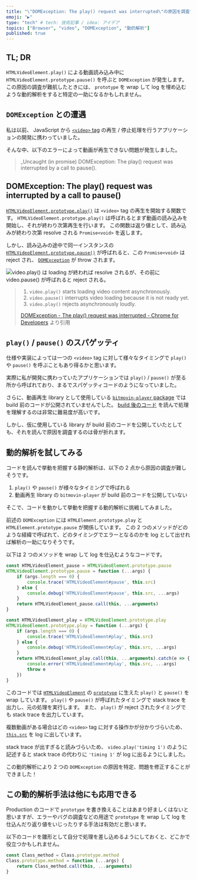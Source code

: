 ```yaml
---
title: "\"DOMException: The play() request was interrupted\"の原因を調査する"
emoji: "▶︎"
type: "tech" # tech: 技術記事 / idea: アイデア
topics: ["Browser", "video", "DOMException", "動的解析"]
published: true
---
```


## TL; DR

`HTMLVideoElement.play()` による動画読み込み中に `HTMLVideoElement.prototype.pause()` を呼ぶと `DOMException` が発生します。
この原因の調査が難航したときには、 `prototype` を wrap して log を埋め込むような動的解析をすると特定の一助になるかもしれません。

## `DOMException` との遭遇

私は以前、 JavaScript から [`<video>` tag](https://developer.mozilla.org/docs/Web/HTML/Element/video) の再生 / 停止処理を行うアプリケーションの開発に携わっていました。

そんな中、以下のエラーによって動画が再生できない問題が発生しました。

> _Uncaught (in promise) DOMException: The play() request was interrupted by a call to pause().

## DOMException: The play() request was interrupted by a call to pause()

[`HTMLVideoElement.prototype.play()`](https://developer.mozilla.org/docs/Web/API/HTMLMediaElement/play) は `<video>` tag の再生を開始する関数です。
`HTMLVideoElement.prototype.play()` は呼ばれるとまず動画の読み込みを開始し、それが終わり次第再生を行います。
この関数は返り値として、読み込みが終わり次第 resolve される `Promise<void>` を返します。

しかし、読み込みの途中で同一インスタンスの [`HTMLVideoElement.prototype.pause()`](https://developer.mozilla.org/docs/Web/API/HTMLMediaElement/pause) が呼ばれると、この `Promise<void>` は reject され、 [`DOMException`](https://developer.mozilla.org/docs/Web/API/DOMException) が throw されます。

![`video.play()` は loading が終われば resolve されるが、その前に `video.pause()` が呼ばれると reject される。](https://storage.googleapis.com/zenn-user-upload/af9f0652616c-20231003.png)

> 1. `video.play()` starts loading video content asynchronously.
> 2. `video.pause()` interrupts video loading because it is not ready yet.
> 3. `video.play()` rejects asynchronously loudly.
>
> [DOMException - The play() request was interrupted - Chrome for Developers](https://developer.chrome.com/blog/play-request-was-interrupted/#what-is-causing-this) より引用

## `play()` / `pause()` のスパゲッティ

仕様や実装によっては一つの `<video>` tag に対して様々なタイミングで `play()` や `pause()` を呼ぶこともあり得るかと思います。

実際に私が開発に携わっていたアプリケーションでは `play()` / `pause()` が至る所から呼ばれており、まるでスパゲッティコードのようになっていました。

さらに、動画再生 library として使用している [`bitmovin-player` package](https://www.npmjs.com/package/bitmovin-player) では build 前のコードが公開されていませんでした。
[build 後のコード](https://unpkg.com/bitmovin-player@8.134.0/bitmovinplayer.js) を読んで処理を理解するのは非常に難易度が高いです。

しかし、仮に使用している library が build 前のコードを公開していたとしても、それを読んで原因を調査するのは骨が折れます。

## 動的解析を試してみる

コードを読んで挙動を把握する静的解析は、以下の 2 点から原因の調査が難しそうです。

1. `play()` や `pause()` が様々なタイミングで呼ばれる
2. 動画再生 library の `bitmovin-player` が build 前のコードを公開していない

そこで、コードを動かして挙動を把握する動的解析に挑戦してみました。

前述の `DOMException` には `HTMLElement.prototype.play` と `HTMLElement.prototype.pause` が関係しています。
この 2 つのメソッドがどのような経緯で呼ばれて、どのタイミングでエラーとなるのかを log として出せれば解析の一助になりそうです。

以下は 2 つのメソッドを wrap して log を仕込むようなコードです。
```js
const HTMLVideoElement_pause = HTMLVideoElement.prototype.pause
HTMLVideoElement.prototype.pause = function (...args) {
	if (args.length === 0) {
		console.trace('HTMLVideoElement#pause', this.src)
	} else {
		console.debug('HTMLVideoElement#pause', this.src, ...args)
	}
	return HTMLVideoElement_pause.call(this, ...arguments)
}

const HTMLVideoElement_play = HTMLVideoElement.prototype.play
HTMLVideoElement.prototype.play = function (...args) {
	if (args.length === 0) {
		console.trace('HTMLVideoElement#play', this.src)
	} else {
		console.debug('HTMLVideoElement#play', this.src, ...args)
	}
	return HTMLVideoElement_play.call(this, ...arguments).catch(e => {
		console.error('HTMLVideoElement#play', this.src, ...args)
		throw e
	})
}
```

このコードでは [`HTMLVideoElement`](https://developer.mozilla.org/docs/Web/API/HTMLVideoElement) の [`prototype`](https://developer.mozilla.org/docs/Glossary/Prototype) に生えた `play()` と `pause()` を wrap しています。
`play()` や `pause()` が呼ばれたタイミングで stack trace を出力し、元の処理を実行します。
また、 `play()` が reject されたタイミングでも stack trace を出力しています。

複数動画がある場合はどの `<video>` tag に対する操作かが分かりづらいため、 [`this.src`](https://developer.mozilla.org/docs/Web/HTML/Element/video#src) を log に出しています。

stack trace が出すぎると読みづらいため、 `video.play('timing 1')` のように記述すると stack trace の代わりに `'timing 1'` が log に出るようにしました。

この動的解析により 2 つの `DOMException` の原因を特定、問題を修正することができました！

## この動的解析手法は他にも応用できる

Production のコードで `prototype` を書き換えることはあまり好ましくはないと思いますが、エラーやバグの調査などの用途で `prototype` を wrap して log を仕込んだり返り値をいじったりする手法は有効だと思います。

以下のコードを雛形として自分で処理を差し込めるようにしておくと、どこかで役立つかもしれません。
```js
const Class_method = Class.prototype.method
Class.prototype.method = function (...args) {
	return Class_method.call(this, ...arguments)
}
```
